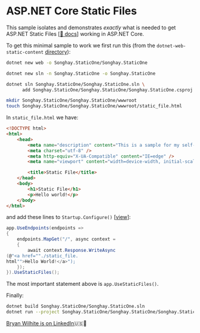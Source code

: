 # ASP.NET Core Static Files

This sample isolates and demonstrates _exactly_ what is needed to get ASP.NET Static Files [[📖 docs](https://docs.microsoft.com/en-us/aspnet/core/fundamentals/static-files?view=aspnetcore-5.0)] working in ASP.NET Core.

To get this minimal sample to work we first run this (from the `dotnet-web-static-content` [directory](../dotnet-web-static-content)):

```bash
dotnet new web -o Songhay.StaticOne/Songhay.StaticOne

dotnet new sln -n Songhay.StaticOne -o Songhay.StaticOne

dotnet sln Songhay.StaticOne/Songhay.StaticOne.sln \
      add Songhay.StaticOne/Songhay.StaticOne/Songhay.StaticOne.csproj

mkdir Songhay.StaticOne/Songhay.StaticOne/wwwroot
touch Songhay.StaticOne/Songhay.StaticOne/wwwroot/static_file.html
```

In `static_file.html` we have:

```html
<!DOCTYPE html>
<html>
    <head>
        <meta name="description" content="This is a sample for my self-education." />
        <meta charset="utf-8" />
        <meta http-equiv="X-UA-Compatible" content="IE=edge" />
        <meta name="viewport" content="width=device-width, initial-scale=1" />

        <title>Static File</title>
    </head>
    <body>
        <h1>Static File</h1>
        <p>Hello world!</p>
    </body>
</html>
```

and add these lines to `Startup.Configure()` [[view](./Songhay.StaticOne/Songhay.StaticOne/Startup.cs)]:

```csharp
app.UseEndpoints(endpoints =>
{
    endpoints.MapGet("/", async context =
    {
        await context.Response.WriteAsync
(@"<a href=""./static_file.
html"">Hello World!</a>");
    });
}).UseStaticFiles();
```

The most important statement above is `app.UseStaticFiles()`.

Finally:

```bash
dotnet build Songhay.StaticOne/Songhay.StaticOne.sln
dotnet run --project Songhay.StaticOne/Songhay.StaticOne/Songhay.StaticOne.csproj
```

[Bryan Wilhite is on LinkedIn](https://www.linkedin.com/in/wilhite)🇺🇸💼
